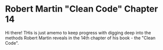 # Robert Martin "Clean Code" Chapter 14
Hi there! THis is just amemo to keep progress with digging deep into the methods Robert Martin reveals in the 14th chapter of his book - the "Clean Code".
